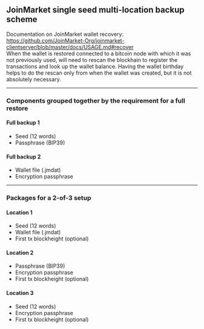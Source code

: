 ## JoinMarket single seed multi-location backup scheme
Documentation on JoinMarket wallet recovery: <https://github.com/JoinMarket-Org/joinmarket-clientserver/blob/master/docs/USAGE.md#recover>  
When the wallet is restored connected to a bitcoin node with which it was not previously used, will need to rescan the blockhain to register the transactions and look up the wallet balance. Having the wallet birthday helps to do the rescan only from when the wallet was created, but it is not absolutely necessary.

---
### Components grouped together by the requirement for a full restore
#### Full backup 1
* Seed (12 words)
* Passphrase (BIP39)
#### Full backup 2 
* Wallet file (.jmdat)
* Encryption passphrase

---
### Packages for a 2-of-3 setup
#### Location 1
- Seed (12 words)
- Wallet file (.jmdat)
- First tx blockheight (optional)

#### Location 2 
- Passphrase (BIP39)
- Encryption passphrase 
- First tx blockheight (optional)

#### Location 3
- Seed (12 words)
- Encryption passphrase
- First tx blockheight (optional)